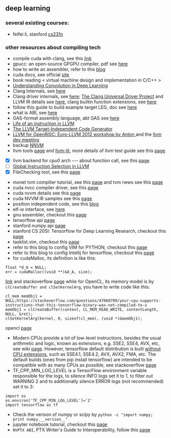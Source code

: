 ## deep learning 

### several existing courses:
- feifei li, stanford [cs231n](http://cs231n.stanford.edu/)

### other resources about compiling tech
- compile cuda with clang, see this [link](http://llvm.org/docs/CompileCudaWithLLVM.html)
- gpucc: an open-source GPGPU compiler, pdf see [here](http://dl.acm.org/citation.cfm?id=2854041)
- how to write an assembler, refer to this [blog](http://www.cnblogs.com/fanzhidongyzby/p/5812140.html)
- cuda docs, see official [site](https://docs.nvidia.com/)
- book reading < virtual machine design and implementation in C/C++ >
- [Understanding Convolution in Deep Learning](http://timdettmers.com/2015/03/26/convolution-deep-learning/)
- Clang Internals, see [here](http://clang.llvm.org/docs/InternalsManual.html)
- Clang driver internals, see [here](http://clang.llvm.org/docs/DriverInternals.html); [The Clang Universal Driver Project](https://clang.llvm.org/UniversalDriver.html) and LLVM IR details see [here](http://llvm.org/docs/LangRef.html), clang builtin function extensions, see [here](https://clang.llvm.org/docs/LanguageExtensions.html)
- follow this guide to build example target LEG, doc see [here](https://llvm.org/devmtg/2014-04/PDFs/Talks/Building%20an%20LLVM%20backend.pdf)
- what is ABI, see [here](http://www.princeton.edu/~achaney/tmve/wiki100k/docs/Application_binary_interface.html)
- GAS-format assembly language, abt GAS see [here](http://asm.sourceforge.net/howto/gas.html)
- [Life of an instruction in LLVM](http://eli.thegreenplace.net/2012/11/24/life-of-an-instruction-in-llvm/)
- [The LLVM Target-Independent Code Generator](http://llvm.org/docs/CodeGenerator.html)
- [LLVM for OpenRISC: Euro-LLVM 2012 workshop by Anton ](http://opencores.org/forum,OpenRISC,0,4819) and the [llvm dev meeting](http://llvm.org/devmtg/2012-04-12/)
- backup [NNVM](http://tqchen.github.io/2016/10/01/build-your-own-tensorflow-with-nnvm-and-torch.html)
- llvm tools [page](http://llvm.org/docs/CommandGuide/) and [llvm-lit](https://llvm.org/docs/CommandGuide/lit.html), more details of llvm test guide see this [page](http://llvm.org/docs/TestingGuide.html)
- [x] llvm backend for cpu0 arch --- about function call, see this [page](https://jonathan2251.github.io/lbd/funccall.html)
- [ ] [Global Instruction Selection in LLVM](https://2pi.dk/llvm/global-isel)
- [x] FileChecking tool, see this [page](https://github.com/lijiansong/llvm/blob/master/docs/CommandGuide/FileCheck.rst)
- mxnet tvm compilier tutorial, see this [page](http://docs.tvmlang.org/index.html) and tvm news see this [page](http://tvmlang.org/)
- cuda nvcc compiler driver, see this [page](http://docs.nvidia.com/cuda/cuda-compiler-driver-nvcc/index.html#axzz4riJBNyQD)
- cuda nvvm details see this [page](http://on-demand.gputechconf.com/gtc/2013/presentations/S3185-Building-GPU-Compilers-libNVVM.pdf)
- cuda NVVM IR samples see this [page](https://github.com/nvidia-compiler-sdk/nvvmir-samples)
- position independent code, see this [blog](http://eli.thegreenplace.net/2011/11/03/position-independent-code-pic-in-shared-libraries/)
- elf-io interface, see [here](http://elfio.sourceforge.net/)
- gnu assembler, checkout this [page](https://sourceware.org/binutils/docs-2.29/as/index.html)
- tensorflow api [page](https://www.tensorflow.org/versions/r0.12/api_docs/python/index.html)
- stanford numpy api [page](http://cs231n.github.io/python-numpy-tutorial/)
- stanford CS 20SI: Tensorflow for Deep Learning Research, checkout this [page](https://web.stanford.edu/class/cs20si/syllabus.html)
- tasklist.vim, checkout this [page](https://github.com/vim-scripts/TaskList.vim)
- refer to this blog to config VIM for PYTHON, checkout this [page](http://www.cnblogs.com/samwei/archive/2011/04/25/2026211.html)
- refer to this blog to config Intellij for tensorflow, checkout this [page](http://www.voidcn.com/article/p-ckrbabya-qx.html)
- for cudaMalloc, its definition is like this:
```
float *d_A = NULL;
err = cudaMalloc((void **)&d_A, size);
```
[link](https://devtalk.nvidia.com/default/topic/472384/cuda-programming-and-performance/cudamalloc-point-to-a-pointer/post/3357107/) and stackoverflow [page](https://stackoverflow.com/questions/7989039/use-of-cudamalloc-why-the-double-pointer)
while for OpenCL, its memory model is by `clCreateBuffer and clSetKernelArg`, you have to write code like this:
```
cl_mem memObj1 = NULL;https://stackoverflow.com/questions/47068709/your-cpu-supports-instructions-that-this-tensorflow-binary-was-not-compiled-to-u
memObj1 = clCreateBuffer(context, CL_MEM_READ_WRITE, contentLength, NULL, &ret);
clSetKernelArg(kernel, 0, sizeof(cl_mem), (void *)&memObj1);
```
opencl [page](https://www.khronos.org/registry/OpenCL/sdk/1.0/docs/man/xhtml/clSetKernelArg.html)

- Modern CPUs provide a lot of low-level instructions, besides the usual arithmetic and logic, known as extensions, e.g. SSE2, SSE4, AVX, etc, see wiki [page](https://en.wikipedia.org/wiki/Advanced_Vector_Extensions). However, tensorflow default distribution is built [without CPU extensions](https://github.com/tensorflow/tensorflow/issues/7778), such as SSE4.1, SSE4.2, AVX, AVX2, FMA, etc. The default builds (ones from pip install tensorflow) are intended to be compatible with as many CPUs as possible, see stackoverflow [page](https://stackoverflow.com/questions/47068709/your-cpu-supports-instructions-that-this-tensorflow-binary-was-not-compiled-to-u)
- TF_CPP_MIN_LOG_LEVEL is a TensorFlow environment variable responsible for the logs, to silence INFO logs set it to 1, to filter out WARNING 2 and to additionally silence ERROR logs (not recommended) set it to 3:
```
import os
os.environ['TF_CPP_MIN_LOG_LEVEL']='2'
import tensorflow as tf
```
- Check the verison of numpy or scipy by `python -c "import numpy; print numpy.__version__" `
- jupyter notebook tutorial, checkout this [page](http://jupyter-notebook.readthedocs.io/en/stable/)
- `NVPTX ABI`, PTX Writer's Guide to Interoperability, follow this [page](http://docs.nvidia.com/cuda/ptx-writers-guide-to-interoperability/index.html)
